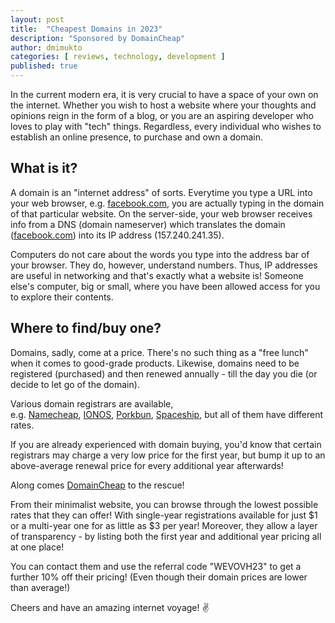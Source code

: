 ```yaml
---
layout: post
title:  "Cheapest Domains in 2023"
description: "Sponsored by DomainCheap"
author: dmimukto
categories: [ reviews, technology, development ]
published: true
---
```


In the current modern era, it is very crucial to have a space of your own on the internet. Whether you wish to host a website where your thoughts and opinions reign in the form of a blog, or you are an aspiring developer who loves to play with "tech" things. Regardless, every individual who wishes to establish an online presence, to purchase and own a domain.

What is it?
-------------------------------------------------------------------------------------------

A domain is an "internet address" of sorts. Everytime you type a URL into your web browser, e.g. [facebook.com](http://facebook.com/), you are actually typing in the domain of that particular website. On the server-side, your web browser receives info from a DNS (domain nameserver) which translates the domain ([facebook.com](http://facebook.com/)) into its IP address (157.240.241.35).

Computers do not care about the words you type into the address bar of your browser. They do, however, understand numbers. Thus, IP addresses are useful in networking and that's exactly what a website is! Someone else's computer, big or small, where you have been allowed access for you to explore their contents.

Where to find/buy one?
----------------------------------------------------------------------------------------------------------------

Domains, sadly, come at a price. There's no such thing as a "free lunch" when it comes to good-grade products. Likewise, domains need to be registered (purchased) and then renewed annually - till the day you die (or decide to let go of the domain).

Various domain registrars are available, e.g. [Namecheap](https://namecheap.com/), [IONOS](https://www.ionos.com/), [Porkbun](https://porkbun.com/), [Spaceship](https://www.spaceship.com/), but all of them have different rates.

If you are already experienced with domain buying, you'd know that certain registrars may charge a very low price for the first year, but bump it up to an above-average renewal price for every additional year afterwards!

Along comes [DomainCheap](https://amrella.my.canva.site/domaincheap) to the rescue!

From their minimalist website, you can browse through the lowest possible rates that they can offer! With single-year registrations available for just $1 or a multi-year one for as little as $3 per year! Moreover, they allow a layer of transparency - by listing both the first year and additional year pricing all at one place!

You can contact them and use the referral code "WEVOVH23" to get a further 10% off their pricing! (Even though their domain prices are lower than average!)

Cheers and have an amazing internet voyage! ✌️
